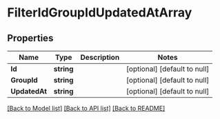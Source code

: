 # FilterIdGroupIdUpdatedAtArray

## Properties
Name | Type | Description | Notes
------------ | ------------- | ------------- | -------------
**Id** | **string** |  | [optional] [default to null]
**GroupId** | **string** |  | [optional] [default to null]
**UpdatedAt** | **string** |  | [optional] [default to null]

[[Back to Model list]](../README.md#documentation-for-models) [[Back to API list]](../README.md#documentation-for-api-endpoints) [[Back to README]](../README.md)



